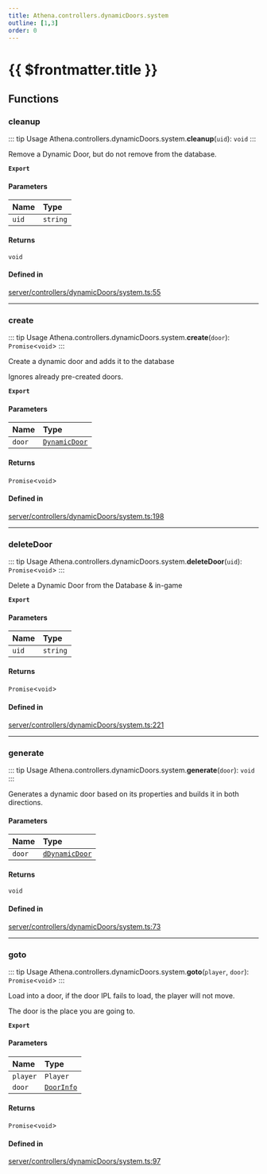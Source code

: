 ```yaml
---
title: Athena.controllers.dynamicDoors.system
outline: [1,3]
order: 0
---
```


# {{ $frontmatter.title }}


## Functions

### cleanup

::: tip Usage
Athena.controllers.dynamicDoors.system.**cleanup**(`uid`): `void`
:::

Remove a Dynamic Door, but do not remove from the database.

**`Export`**

#### Parameters

| Name | Type |
| :------ | :------ |
| `uid` | `string` |

#### Returns

`void`

#### Defined in

[server/controllers/dynamicDoors/system.ts:55](https://github.com/Stuyk/altv-athena/blob/7cb341a/src/core/server/controllers/dynamicDoors/system.ts#L55)

___

### create

::: tip Usage
Athena.controllers.dynamicDoors.system.**create**(`door`): `Promise`<`void`\>
:::

Create a dynamic door and adds it to the database

Ignores already pre-created doors.

**`Export`**

#### Parameters

| Name | Type |
| :------ | :------ |
| `door` | [`DynamicDoor`](../interfaces/server_controllers_dynamicDoors_interfaces_DynamicDoor.md) |

#### Returns

`Promise`<`void`\>

#### Defined in

[server/controllers/dynamicDoors/system.ts:198](https://github.com/Stuyk/altv-athena/blob/7cb341a/src/core/server/controllers/dynamicDoors/system.ts#L198)

___

### deleteDoor

::: tip Usage
Athena.controllers.dynamicDoors.system.**deleteDoor**(`uid`): `Promise`<`void`\>
:::

Delete a Dynamic Door from the Database & in-game

**`Export`**

#### Parameters

| Name | Type |
| :------ | :------ |
| `uid` | `string` |

#### Returns

`Promise`<`void`\>

#### Defined in

[server/controllers/dynamicDoors/system.ts:221](https://github.com/Stuyk/altv-athena/blob/7cb341a/src/core/server/controllers/dynamicDoors/system.ts#L221)

___

### generate

::: tip Usage
Athena.controllers.dynamicDoors.system.**generate**(`door`): `void`
:::

Generates a dynamic door based on its properties and builds it in both directions.

#### Parameters

| Name | Type |
| :------ | :------ |
| `door` | [`dDynamicDoor`](server_controllers_dynamicDoors_interfaces.md#dDynamicDoor) |

#### Returns

`void`

#### Defined in

[server/controllers/dynamicDoors/system.ts:73](https://github.com/Stuyk/altv-athena/blob/7cb341a/src/core/server/controllers/dynamicDoors/system.ts#L73)

___

### goto

::: tip Usage
Athena.controllers.dynamicDoors.system.**goto**(`player`, `door`): `Promise`<`void`\>
:::

Load into a door, if the door IPL fails to load, the player will not move.

The door is the place you are going to.

**`Export`**

#### Parameters

| Name | Type |
| :------ | :------ |
| `player` | `Player` |
| `door` | [`DoorInfo`](../interfaces/server_controllers_dynamicDoors_interfaces_DoorInfo.md) |

#### Returns

`Promise`<`void`\>

#### Defined in

[server/controllers/dynamicDoors/system.ts:97](https://github.com/Stuyk/altv-athena/blob/7cb341a/src/core/server/controllers/dynamicDoors/system.ts#L97)
